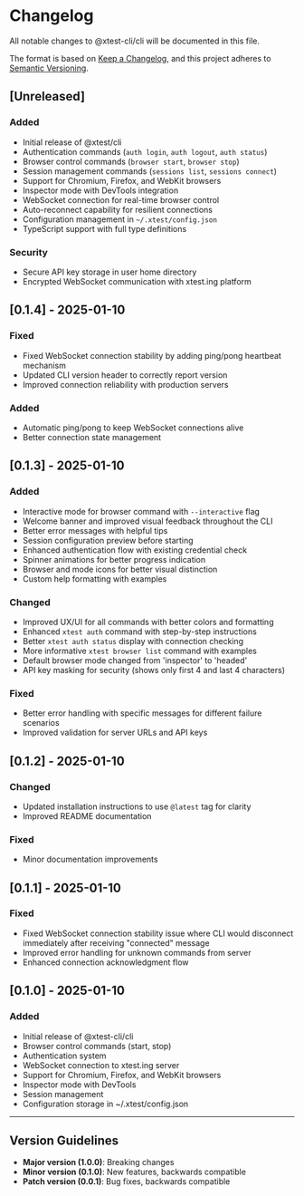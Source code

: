 # Changelog

All notable changes to @xtest-cli/cli will be documented in this file.

The format is based on [Keep a Changelog](https://keepachangelog.com/en/1.0.0/),
and this project adheres to [Semantic Versioning](https://semver.org/spec/v2.0.0.html).

## [Unreleased]

### Added
- Initial release of @xtest/cli
- Authentication commands (`auth login`, `auth logout`, `auth status`)
- Browser control commands (`browser start`, `browser stop`)
- Session management commands (`sessions list`, `sessions connect`)
- Support for Chromium, Firefox, and WebKit browsers
- Inspector mode with DevTools integration
- WebSocket connection for real-time browser control
- Auto-reconnect capability for resilient connections
- Configuration management in `~/.xtest/config.json`
- TypeScript support with full type definitions

### Security
- Secure API key storage in user home directory
- Encrypted WebSocket communication with xtest.ing platform

## [0.1.4] - 2025-01-10

### Fixed
- Fixed WebSocket connection stability by adding ping/pong heartbeat mechanism
- Updated CLI version header to correctly report version
- Improved connection reliability with production servers

### Added
- Automatic ping/pong to keep WebSocket connections alive
- Better connection state management

## [0.1.3] - 2025-01-10

### Added
- Interactive mode for browser command with `--interactive` flag
- Welcome banner and improved visual feedback throughout the CLI
- Better error messages with helpful tips
- Session configuration preview before starting
- Enhanced authentication flow with existing credential check
- Spinner animations for better progress indication
- Browser and mode icons for better visual distinction
- Custom help formatting with examples

### Changed
- Improved UX/UI for all commands with better colors and formatting
- Enhanced `xtest auth` command with step-by-step instructions
- Better `xtest auth status` display with connection checking
- More informative `xtest browser list` command with examples
- Default browser mode changed from 'inspector' to 'headed'
- API key masking for security (shows only first 4 and last 4 characters)

### Fixed
- Better error handling with specific messages for different failure scenarios
- Improved validation for server URLs and API keys

## [0.1.2] - 2025-01-10

### Changed
- Updated installation instructions to use `@latest` tag for clarity
- Improved README documentation

### Fixed
- Minor documentation improvements

## [0.1.1] - 2025-01-10

### Fixed
- Fixed WebSocket connection stability issue where CLI would disconnect immediately after receiving "connected" message
- Improved error handling for unknown commands from server
- Enhanced connection acknowledgment flow

## [0.1.0] - 2025-01-10

### Added
- Initial release of @xtest-cli/cli
- Browser control commands (start, stop)
- Authentication system
- WebSocket connection to xtest.ing server
- Support for Chromium, Firefox, and WebKit browsers
- Inspector mode with DevTools
- Session management
- Configuration storage in ~/.xtest/config.json

---

## Version Guidelines

- **Major version (1.0.0)**: Breaking changes
- **Minor version (0.1.0)**: New features, backwards compatible
- **Patch version (0.0.1)**: Bug fixes, backwards compatible 